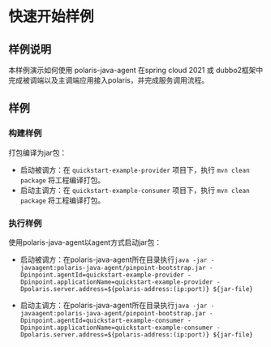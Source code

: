 # 快速开始样例

## 样例说明

本样例演示如何使用 polaris-java-agent 在spring cloud 2021 或 dubbo2框架中完成被调端以及主调端应用接入polaris，并完成服务调用流程。

## 样例

### 构建样例

打包编译为jar包：

- 启动被调方：在 `quickstart-example-provider` 项目下，执行 `mvn clean package` 将工程编译打包。
- 启动主调方：在 `quickstart-example-consumer` 项目下，执行 `mvn clean package` 将工程编译打包。

### 执行样例

使用polaris-java-agent以agent方式启动jar包：

+ 启动被调方：在polaris-java-agent所在目录执行`java -jar -javaagent:polaris-java-agent/pinpoint-bootstrap.jar -Dpinpoint.agentId=quickstart-example-provider -Dpinpoint.applicationName=quickstart-example-provider -Dpolaris.server.address=${polaris-address:(ip:port)} ${jar-file}`

+ 启动主调方：在polaris-java-agent所在目录执行`java -jar -javaagent:polaris-java-agent/pinpoint-bootstrap.jar -Dpinpoint.agentId=quickstart-example-consumer -Dpinpoint.applicationName=quickstart-example-consumer -Dpolaris.server.address=${polaris-address:(ip:port)} ${jar-file}`
